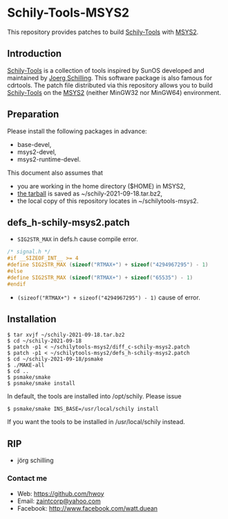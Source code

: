 # Schily-Tools-MSYS2

This repository provides patches to build [Schily-Tools](http://schilytools.sourceforge.net/) with [MSYS2](https://www.msys2.org/).


## Introduction

[Schily-Tools](http://schilytools.sourceforge.net/) is a collection of tools inspired by SunOS developed and maintained by [Joerg Schilling](http://cdrtools.sourceforge.net/private/).
This software package is also famous for cdrtools.
The patch file distributed via this repository allows you to build [Schily-Tools](http://schilytools.sourceforge.net/) on the [MSYS2](https://www.msys2.org/) (neither MinGW32 nor MinGW64) environment.


## Preparation

Please install the following packages in advance:

* base-devel,
* msys2-devel,
* msys2-runtime-devel.

This document also assumes that

* you are working in the home directory ($HOME) in MSYS2,
* [the tarball](https://sourceforge.net/projects/schilytools/) is saved as ~/schily-2021-09-18.tar.bz2,
* the local copy of this repository locates in ~/schilytools-msys2.

## defs_h-schily-msys2.patch
* ```SIG2STR_MAX``` in defs.h cause compile error.
```c
/* signal.h */
#if __SIZEOF_INT__ >= 4
#define SIG2STR_MAX (sizeof("RTMAX+") + sizeof("4294967295") - 1)
#else
#define SIG2STR_MAX (sizeof("RTMAX+") + sizeof("65535") - 1)
#endif
```
* ```(sizeof("RTMAX+") + sizeof("4294967295") - 1)``` cause of error.

## Installation

```console
$ tar xvjf ~/schily-2021-09-18.tar.bz2
$ cd ~/schily-2021-09-18
$ patch -p1 < ~/schilytools-msys2/diff_c-schily-msys2.patch
$ patch -p1 < ~/schilytools-msys2/defs_h-schily-msys2.patch
$ cd ~/schily-2021-09-18/psmake
$ ./MAKE-all
$ cd ..
$ psmake/smake
$ psmake/smake install
```

In default, the tools are installed into /opt/schily.
Please issue

```console
$ psmake/smake INS_BASE=/usr/local/schily install
```

If you want the tools to be installed in /usr/local/schily instead.

## RIP
* jörg schilling

### Contact me
- Web: https://github.com/hwoy 
- Email: zaintcorp@yahoo.com 
- Facebook: http://www.facebook.com/watt.duean
